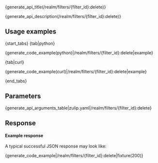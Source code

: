 {generate_api_title(/realm/filters/{filter_id}:delete)}

{generate_api_description(/realm/filters/{filter_id}:delete)}

## Usage examples

{start_tabs}
{tab|python}

{generate_code_example(python)|/realm/filters/{filter_id}:delete|example}

{tab|curl}

{generate_code_example(curl)|/realm/filters/{filter_id}:delete|example}

{end_tabs}

## Parameters

{generate_api_arguments_table|zulip.yaml|/realm/filters/{filter_id}:delete}

## Response

#### Example response

A typical successful JSON response may look like:

{generate_code_example|/realm/filters/{filter_id}:delete|fixture(200)}
